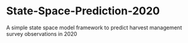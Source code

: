 # State-Space-Prediction-2020
A simple state space model framework to predict harvest management survey observations in 2020 
